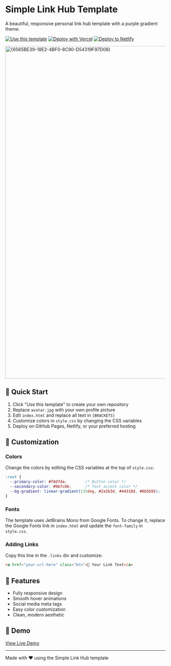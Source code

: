 # Simple Link Hub Template
A beautiful, responsive personal link hub template with a purple gradient theme.

[![Use this template](https://img.shields.io/badge/use%20this-template-blue?logo=github)](https://github.com/new?template_name=Simple-Link-Hub-Template&template_owner=CloveTwilight3) [![Deploy with Vercel](https://vercel.com/button)](https://vercel.com/new/clone?repository-url=https%3A%2F%2Fgithub.com%2FCloveTwilight3%2FSimple-Link-Hub-Template) [![Deploy to Netlify](https://www.netlify.com/img/deploy/button.svg)](https://app.netlify.com/start/deploy?repository=https://github.com/CloveTwilight3/Simple-Link-Hub-Template)

<img width="1920" height="1042" alt="{6565BE39-18E2-4BF0-8C90-D54319F97D08}" src="https://github.com/user-attachments/assets/bd59fbd6-50cd-4f14-b26c-6aeaa6447e9a" />


## 🚀 Quick Start

1. Click "Use this template" to create your own repository
2. Replace `avatar.jpg` with your own profile picture
3. Edit `index.html` and replace all text in `[BRACKETS]`
4. Customize colors in `style.css` by changing the CSS variables
5. Deploy on GitHub Pages, Netlify, or your preferred hosting

## 🎨 Customization

### Colors
Change the colors by editing the CSS variables at the top of `style.css`:
```css
:root {
  --primary-color: #f8d7da;        /* Button color */
  --secondary-color: #9b7cb6;      /* Text accent color */
  --bg-gradient: linear-gradient(135deg, #2a1b3d, #44318d, #6b5b95);
}
```

### Fonts
The template uses JetBrains Mono from Google Fonts. To change it, replace the Google Fonts link in `index.html` and update the `font-family` in `style.css`.

### Adding Links
Copy this line in the `.links` div and customize:
```html
<a href="your-url-here" class="btn">🔗 Your Link Text</a>
```

## 📱 Features
- Fully responsive design
- Smooth hover animations
- Social media meta tags
- Easy color customization
- Clean, modern aesthetic

## 🌟 Demo
[View Live Demo](https://clovetwilight3.co.uk)

---
Made with ❤️ using the Simple Link Hub template
